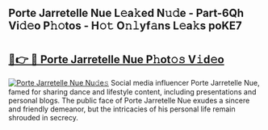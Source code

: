 ## Porte Jarretelle Nue L𝚎a𝚔ed N𝚞𝚍e - Part-6Qh Vi𝚍𝚎o P𝚑𝚘tos - H𝚘𝚝 O𝚗𝚕yf𝚊ns L𝚎a𝚔s poKE7

# <h2><a href="http://kfcbz5k.oniu.top/?m=Porte+Jarretelle+Nue">🔗👉 🔴 Porte Jarretelle Nue P𝚑ot𝚘𝚜 V𝚒d𝚎o</a></h2>

[![Porte Jarretelle Nue Nu𝚍e𝚜](https://i.imgur.com/0qMVB7G.gif)](http://kfcbz5k.oniu.top/?m=Porte+Jarretelle+Nue)
Social media influencer Porte Jarretelle Nue, famed for sharing dance and lifestyle content, including presentations and personal blogs. The public face of Porte Jarretelle Nue exudes a sincere and friendly demeanor, but the intricacies of his personal life remain shrouded in secrecy.  
